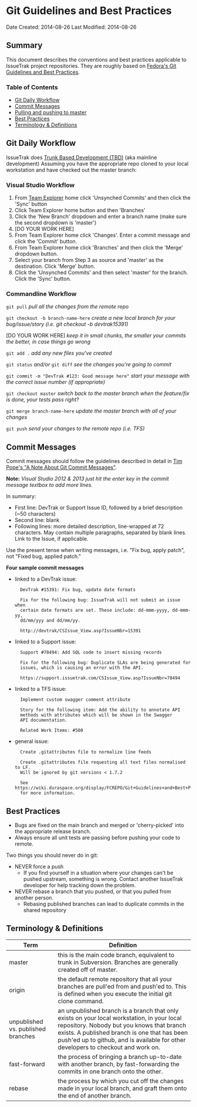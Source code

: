 Git Guidelines and Best Practices
=================================

Date Created: 2014-08-26
Last Modified: 2014-08-26  

## Summary

This document describes the conventions and best practices applicable to IssueTrak project repositories. They are roughly based on [Fedora's Git Guidelines and Best Practices][fedoragit].

### Table of Contents

- [Git Daily Workflow](#git-daily-workflow)
- [Commit Messages](#commit-messages)
- [Pulling and pushing to master](#pulling-and-pushing-to-master)
- [Best Practices](#best-practices)
- [Terminology & Definitions](#terminology--definitions)


## Git Daily Workflow

IssueTrak does [Trunk Based Development (TBD)][tbd] (aka mainline development)
Assuming you have the appropriate repo cloned to your local workstation and have checked out the master branch:

### Visual Studio Workflow

1. From [Team Explorer][teamexplorer] home click 'Unsynched Commits' and then click the 'Sync' button
2. Click Team Explorer home button and then 'Branches'
3. Click the 'New Branch' dropdown and enter a branch name (make sure the second dropdown is 'master')
4. [DO YOUR WORK HERE]
5. From Team Explorer home click 'Changes'. Enter a commit message and click the 'Commit' button.
6. From Team Explorer home click 'Branches' and then click the 'Merge' dropdown button.
7. Select your branch from Step 3 as source and 'master' as the destination. Click 'Merge' button.
8. Click the 'Unsynched Commits' and then select 'master' for the branch. Click the 'Sync' button.

### Commandline Workflow

`git pull`
_pull all the changes from the remote repo_

`git checkout -b branch-name-here`
_create a new local branch for your bug/issue/story (i.e. git checkout -b devtrak15391)_

[DO YOUR WORK HERE]
_keep it in small chunks, the smaller your commits the better, in case things go wrong_

`git add .`
_add any new files you've created_

`git status` _and/or_ `git diff`
_see the changes you're going to commit_ 

`git commit -m "DevTrak #123: Good message here"`
_start your message with the correct issue number (if appropriate)_

`git checkout master`
_switch back to the master branch when the feature/fix is done, your tests pass right?_

`git merge branch-name-here`
_update the master branch with all of your changes_

`git push`
_send your changes to the remote repo (i.e. TFS)_

## Commit Messages

Commit messages should follow the guidelines described in detail in [Tim Pope's "A Note About Git Commit Messages"][tpope].

**Note:** _Visual Studio 2012 & 2013 just hit the enter key in the commit message textbox to add more lines._

 In summary:

- First line: DevTrak or Support Issue ID, followed by a brief description (~50 characters)
- Second line: blank
- Following lines: more detailed description, line-wrapped at 72 characters. May contain multiple paragraphs, separated by blank lines. Link to the Issue, if applicable.

Use the present tense when writing messages, i.e. "Fix bug, apply patch", not "Fixed bug, applied patch."

**Four sample commit messages**

* linked to a DevTrak issue:

		DevTrak #15391: Fix bug, update date formats
	
		Fix for the following bug: IssueTrak will not submit an issue when 
		certain date formats are set. These include: dd-mmm-yyyy, dd-mmm-yy, 
		dd/mm/yyy and dd/mm/yy.

		http://devtrak/CSIssue_View.asp?IssueNbr=15391

* linked to a Support issue:

		Support #78494: Add SQL code to insert missing records

		Fix for the following bug: Duplicate SLAs are being generated for 
		issues, which is causing an error with the API.

		https://support.issuetrak.com/CSIssue_View.asp?IssueNbr=78494

* linked to a TFS issue:

		Implement custom swagger comment attribute

		Story for the following item: Add the ability to annotate API
		methods with attributes which will be shown in the Swagger
		API documentation.

		Related Work Items: #500

* general issue:

		Create .gitattributes file to normalize line feeds

		Create .gitattributes file requesting all text files normalised to LF.
		Will be ignored by git versions < 1.7.2

		See https://wiki.duraspace.org/display/FCREPO/Git+Guidelines+and+Best+Practices
		for more information.



## Best Practices

* Bugs are fixed on the main branch and merged or 'cherry-picked' into the appropriate release branch.
* Always ensure all unit tests are passing before pushing your code to remote.

Two things you should never do in git:
- NEVER force a push
	- If you find yourself in a situation where your changes can't be pushed upstream, something is wrong. Contact another IssueTrak developer for help tracking down the problem.
- NEVER rebase a branch that you pushed, or that you pulled from another person. 
	- Rebasing published branches can lead to duplicate commits in the shared repository

## Terminology & Definitions

|Term         						|Definition     													|
|-----------------------------------|-------------------------------------------------------------------|
|master       						| this is the main code branch, equivalent to trunk in Subversion. Branches are generally created off of master.|
|origin		  						| the default remote repository that all your branches are pull'ed from and push'ed to. This is defined when you execute the initial git clone command.|
|unpublished vs. published branches | an unpublished branch is a branch that only exists on your local workstation, in your local repository. Nobody but you knows that branch exists. A published branch is one that has been push'ed up to github, and is available for other developers to checkout and work on.|
|fast-forward						| the process of bringing a branch up-to-date with another branch, by fast-forwarding the commits in one branch onto the other.|
|rebase								| the process by which you cut off the changes made in your local branch, and graft them onto the end of another branch.|




[fedoragit]: https://wiki.duraspace.org/display/FCREPO/Git+Guidelines+and+Best+Practices
[tpope]: http://tbaggery.com/2008/04/19/a-note-about-git-commit-messages.html
[sourcetree]: http://www.sourcetreeapp.com/
[gitforwin]: https://windows.github.com/
[simplegit]: http://rogerdudler.github.io/git-guide/
[tbd]: http://paulhammant.com/2013/04/05/what-is-trunk-based-development/
[teamexplorer]: http://msdn.microsoft.com/en-us/library/hh500420.aspx